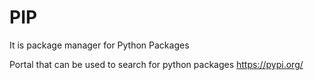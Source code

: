 # PIP 

It is package manager for Python Packages

Portal that can be used to search for python packages
https://pypi.org/

